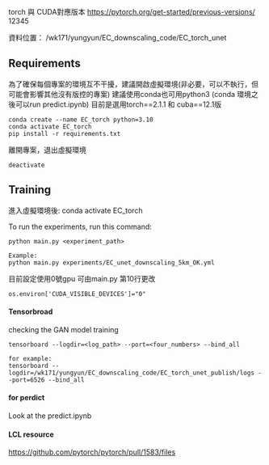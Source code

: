 torch 與 CUDA對應版本
https://pytorch.org/get-started/previous-versions/
12345

資料位置： /wk171/yungyun/EC_downscaling_code/EC_torch_unet
## Requirements
為了確保每個專案的環境互不干擾，建議開啟虛擬環境(非必要，可以不執行，但可能會影響其他沒有版控的專案)
建議使用conda也可用python3 (conda 環境之後可以run predict.ipynb)
目前是選用torch==2.1.1 和 cuba==12.1版
``` 
conda create --name EC_torch python=3.10
conda activate EC_torch
pip install -r requirements.txt 
```
離開專案，退出虛擬環境
```
deactivate
```

## Training
進入虛擬環境後: conda activate EC_torch

To run the experiments, run this command:
```train
python main.py <experiment_path>

Example:
python main.py experiments/EC_unet_downscaling_5km_OK.yml 
```
目前設定使用0號gpu
可由main.py 第10行更改
```
os.environ['CUDA_VISIBLE_DEVICES']="0"
```
#### Tensorbroad
checking the GAN model training
```
tensorboard --logdir=<log_path> --port=<four_numbers> --bind_all

for example:
tensorboard --logdir=/wk171/yungyun/EC_downscaling_code/EC_torch_unet_publish/logs --port=6526 --bind_all
```

#### for perdict
Look at the predict.ipynb


#### LCL resource
https://github.com/pytorch/pytorch/pull/1583/files